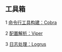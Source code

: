 ## 工具箱

1 [命令行工具构建：Cobra](https://github.com/luofengmacheng/docker_doc/blob/master/cabinet/cobra.md)

2 [配置解析：Viper](https://github.com/luofengmacheng/docker_doc/blob/master/cabinet/viper.md)

3 [日志处理：Logrus](https://github.com/luofengmacheng/docker_doc/blob/master/gin/logrus.md)